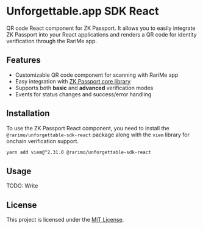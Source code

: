 # Unforgettable.app SDK React

QR code React component for ZK Passport. It allows you to easily integrate ZK Passport into your React applications and renders a QR code for identity verification through the RariMe app.

## Features

- Customizable QR code component for scanning with RariMe app
- Easy integration with [ZK Passport core library](https://github.com/rarimo/zk-passport/tree/main/packages/core)
- Supports both **basic** and **advanced** verification modes
- Events for status changes and success/error handling

## Installation

To use the ZK Passport React component, you need to install the `@rarimo/unforgettable-sdk-react` package along with the `viem` library for onchain verification support.

```bash
yarn add viem@^2.31.0 @rarimo/unforgettable-sdk-react
```

## Usage

TODO: Write

## License

This project is licensed under the [MIT License](./LICENSE).
